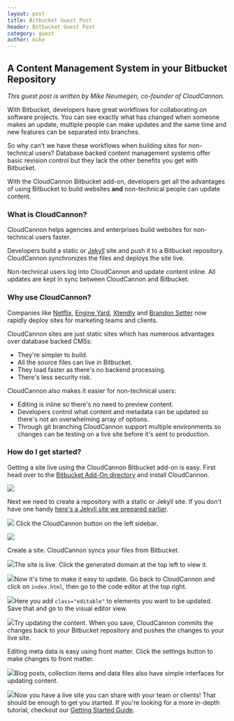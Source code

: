 ```yaml
---
layout: post
title: Bitbucket Guest Post
header: Bitbucket Guest Post
category: guest
author: mike
---
```


## A Content Management System in your Bitbucket Repository

*This guest post is written by Mike Neumegen, co-founder of CloudCannon.*

With Bitbucket, developers have great workflows for collaborating on software projects. You can see exactly what has changed when someone makes an update, multiple people can make updates and the same time and new features can be separated into branches.

So why can't we have these workflows when building sites for non-technical users? Database backed content management systems offer basic revision control but they lack the other benefits you get with Bitbucket.

With the CloudCannon Bitbucket add-on, developers get all the advantages of using Bitbucket to build websites **and** non-technical people can update content.

### What is CloudCannon?

CloudCannon helps agencies and enterprises build websites for non-technical users faster.

Developers build a static or [Jekyll](http://jekyllrb.com) site and push it to a Bitbucket repository. CloudCannon synchronizes the files and deploys the site live.

Non-technical users log into CloudCannon and update content inline. All updates are kept in sync between CloudCannon and Bitbucket.

### Why use CloudCannon?

Companies like [Netflix](http://cloudcannon.com/customers/netflix/), [Engine Yard](http://cloudcannon.com/customers/engine-yard/), [Xtendly](http://cloudcannon.com/customers/xtendly/) and [Brandon Setter](http://cloudcannon.com/customers/brandon-setter/) now rapidly deploy sites for marketing teams and clients.

CloudCannon sites are just static sites which has numerous advantages over database backed CMSs:

* They're simpler to build.
* All the source files can live in Bitbucket.
* They load faster as there's no backend processing.
* There's less security risk.


CloudCannon also makes it easier for non-technical users:

* Editing is inline so there's no need to preview content.
* Developers control what content and metadata can be updated so there's not an overwhelming array of options.
* Through git branching CloudCannon support multiple environments so changes can be testing on a live site before it's sent to production.


### How do I get started?

Getting a site live using the CloudCannon Bitbucket add-on is easy. First head over to the [Bitbucket Add-On directory](https://bitbucket.org/account/addon-directory/) and install CloudCannon.

![](/uploads/versions/list---x----1000-625x---.png)

Next we need to create a repository with a static or Jekyll site. If you don't have one handy [here's a Jekyll site we prepared earlier](http://docs.cloudcannon.com/creative.zip).

![](/uploads/versions/bb-source---x----900-563x---.png) Click the CloudCannon button on the left sidebar.

![](/uploads/versions/screen-shot-2015-09-28-at-1.11.21-am---x----900-563x---.png)

Create a site. CloudCannon syncs your files from Bitbucket.

![](/uploads/versions/screen-shot-2015-09-28-at-1.12.43-am---x----900-563x---.png)The site is live. Click the generated domain at the top left to view it.

![](/uploads/versions/screen-shot-2015-09-28-at-1.41.24-am---x----900-563x---.png)Now it's time to make it easy to update. Go back to CloudCannon and click on `index.html`, then go to the code editor at the top right.

![](/uploads/versions/screen-shot-2015-09-28-at-1.13.16-am---x----900-563x---.png)Here you add `class="editable"` to elements you want to be updated. Save that and go to the visual editor view.

![](/uploads/versions/screen-shot-2015-09-28-at-1.13.44-am---x----900-563x---.png)Try updating the content. When you save, CloudCannon commits the changes back to your Bitbucket repository and pushes the changes to your live site.

Editing meta data is easy using front matter. Click the settings button to make changes to front matter.

![](/uploads/versions/screen-shot-2015-09-28-at-1.14.05-am---x----900-563x---.png)Blog posts, collection items and data files also have simple interfaces for updating content.

![](/uploads/versions/screen-shot-2015-09-28-at-1.54.07-am---x----900-563x---.png)Now you have a live site you can share with your team or clients! That should be enough to get you started. If you're looking for a more in-depth tutorial, checkout our [Getting Started Guide](http://docs.cloudcannon.com/getting_started/introduction/).